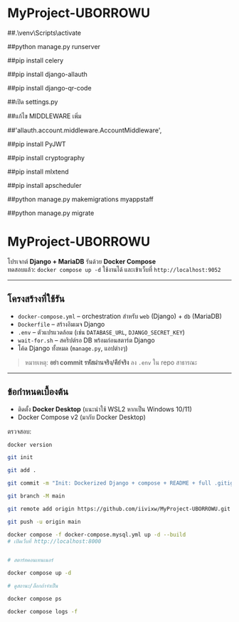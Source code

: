 # MyProject-UBORROWU

##.\venv\Scripts\activate

##python manage.py runserver

##pip install celery

##pip install django-allauth

##pip install django-qr-code

##เปิด settings.py

##แก้ไข MIDDLEWARE เพิ่ม

##'allauth.account.middleware.AccountMiddleware',

##pip install PyJWT

##pip install cryptography

##pip install mlxtend

##pip install apscheduler

##python manage.py makemigrations myappstaff

##python manage.py migrate

# MyProject-UBORROWU

โปรเจกต์ **Django + MariaDB** รันด้วย **Docker Compose**  
ทดสอบแล้ว: `docker compose up -d` ใช้งานได้ และเข้าเว็บที่ `http://localhost:9052`

---

## โครงสร้างที่ใช้รัน
- `docker-compose.yml` – orchestration สำหรับ `web` (Django) + `db` (MariaDB)
- `Dockerfile` – สร้างอิมเมจ Django
- `.env` – ตัวแปรแวดล้อม (เช่น `DATABASE_URL`, `DJANGO_SECRET_KEY`)
- `wait-for.sh` – สคริปต์รอ DB พร้อมก่อนสตาร์ต Django
- โค้ด Django ทั้งหมด (`manage.py`, แอปต่างๆ)

> หมายเหตุ: **อย่า commit รหัสผ่านจริง/คีย์จริง** ลง `.env` ใน repo สาธารณะ

---

## ข้อกำหนดเบื้องต้น
- ติดตั้ง **Docker Desktop** (แนะนำใช้ WSL2 หากเป็น Windows 10/11)
- Docker Compose v2 (มากับ Docker Desktop)

ตรวจสอบ:
```bash
docker version

git init

git add .

git commit -m "Init: Dockerized Django + compose + README + full .gitignore"

git branch -M main

git remote add origin https://github.com/iivixw/MyProject-UBORROWU.git

git push -u origin main

docker compose -f docker-compose.mysql.yml up -d --build
# เปิดเว็บที่ http://localhost:8000


# สตาร์ทคอนเทนเนอร์

docker compose up -d

# ดูสถานะ/ล็อกถ้าจำเป็น

docker compose ps

docker compose logs -f
